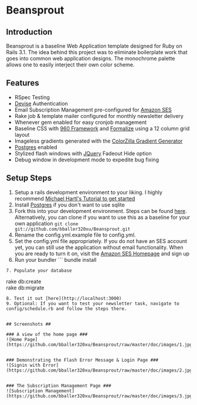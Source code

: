 # Beansprout #


## Introduction ##
Beansprout is a baseline Web Application template designed for Ruby on Rails 3.1.  The idea behind this project was to eliminate boilerplate work that goes into common web application designs. The monochrome palette allows one to easily interject their own color scheme.


## Features ##

* RSpec Testing 
* [Devise](https://github.com/plataformatec/devise) Authentication
* Email Subscription Management pre-configured for [Amazon SES](http://aws.amazon.com/ses/)
* Rake job & template mailer configured for monthly newsletter delivery
* Whenever gem enabled for easy cronjob management
* Baseline CSS with [960 Framework](http://960.gs/) and [Formalize](http://formalize.me/) using a 12 column grid layout
* Imageless gradients generated with the [ColorZilla Gradient Generator](http://www.colorzilla.com/gradient-editor/)
* [Postgres](http://www.postgresql.org/) enabled
* Stylized flash windows with [JQuery](http://jquery.com/) Fadeout Hide option
* Debug window in development mode to expedite bug fixing


## Setup Steps ##

1. Setup a rails development environment to your liking.  I highly recommend [Michael Hartl's Tutorial to get started](http://zfer.us/UzUCU)
2. Install [Postgres](http://www.postgresql.org/) if you don't want to use sqlite
3. Fork this into your development environment.  Steps can be found [here](http://help.github.com/fork-a-repo/).  Alternatively, you can clone if you want to use this as a baseline for your own application ```git clone git://github.com/bballer320xu/Beansprout.git```
4. Rename the config.yml.example file to config.yml.
5. Set the config.yml file appropriately.  If you do not have an SES account yet, you can still use the application without email functionality.  When you are ready to turn it on, visit the [Amazon SES Homepage](http://aws.amazon.com/ses/) and sign up
6. Run your bundler  ```
bundle install
```
7. Populate your database  
```
rake db:create  
rake db:migrate
```
8. Test it out [here](http://localhost:3000)
9. Optional: If you want to test your newsletter task, navigate to config/schedule.rb and follow the steps there.


## Screenshots ##

### A view of the home page ###
![Home Page](https://github.com/bballer320xu/Beansprout/raw/master/doc/images/1.jpg)
  
  
### Demonstrating the Flash Error Message & Login Page ###
![Signin with Error](https://github.com/bballer320xu/Beansprout/raw/master/doc/images/2.jpg)
  
  
### The Subscription Management Page ###
![Subscription Management](https://github.com/bballer320xu/Beansprout/raw/master/doc/images/3.jpg)

